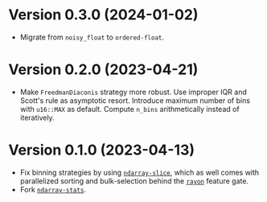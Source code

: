 # Version 0.3.0 (2024-01-02)

  * Migrate from `noisy_float` to `ordered-float`.

# Version 0.2.0 (2023-04-21)

  * Make `FreedmanDiaconis` strategy more robust. Use improper IQR and Scott's
    rule as asymptotic resort. Introduce maximum number of bins with `u16::MAX`
    as default. Compute `n_bins` arithmetically instead of iteratively.

# Version 0.1.0 (2023-04-13)

  * Fix binning strategies by using [`ndarray-slice`], which as well comes with
    parallelized sorting and bulk-selection behind the [`rayon`] feature gate.
  * Fork [`ndarray-stats`].

[`ndarray-slice`]: https://docs.rs/ndarray-slice
[`ndarray-stats`]: https://docs.rs/ndarray-stats
[`rayon`]: https://docs.rs/rayon
